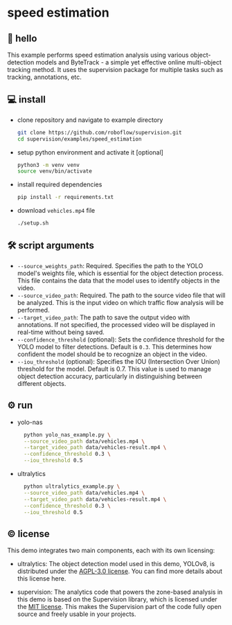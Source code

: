 # speed estimation

## 👋 hello

This example performs speed estimation analysis using various object-detection models 
and ByteTrack - a simple yet effective online multi-object tracking method. It uses the
supervision package for multiple tasks such as tracking, annotations, etc.

## 💻 install

- clone repository and navigate to example directory

  ```bash
  git clone https://github.com/roboflow/supervision.git
  cd supervision/examples/speed_estimation
  ```

- setup python environment and activate it [optional]

  ```bash
  python3 -m venv venv
  source venv/bin/activate
  ```

- install required dependencies

  ```bash
  pip install -r requirements.txt
  ```
  
- download `vehicles.mp4` file

  ```bash
  ./setup.sh
  ```
  
## 🛠️ script arguments

- `--source_weights_path`: Required. Specifies the path to the YOLO model's weights
  file, which is essential for the object detection process. This file contains the
  data that the model uses to identify objects in the video.
- `--source_video_path`: Required. The path to the source video file that will be
  analyzed. This is the input video on which traffic flow analysis will be performed.
- `--target_video_path`: The path to save the output video with
  annotations. If not specified, the processed video will be displayed in real-time
  without being saved.
- `--confidence_threshold` (optional): Sets the confidence threshold for the YOLO
  model to filter detections. Default is `0.3`. This determines how confident the
  model should be to recognize an object in the video.
- `--iou_threshold` (optional): Specifies the IOU (Intersection Over Union) threshold
  for the model. Default is 0.7. This value is used to manage object detection
  accuracy, particularly in distinguishing between different objects.

## ⚙️ run

- yolo-nas

  ```bash
    python yolo_nas_example.py \
    --source_video_path data/vehicles.mp4 \
    --target_video_path data/vehicles-result.mp4 \
    --confidence_threshold 0.3 \
    --iou_threshold 0.5
  ```

- ultralytics

  ```bash
    python ultralytics_example.py \
    --source_video_path data/vehicles.mp4 \
    --target_video_path data/vehicles-result.mp4 \
    --confidence_threshold 0.3 \
    --iou_threshold 0.5
  ```

## © license

This demo integrates two main components, each with its own licensing:

- ultralytics: The object detection model used in this demo, YOLOv8, is distributed
  under the [AGPL-3.0 license](https://github.com/ultralytics/ultralytics/blob/main/LICENSE).
  You can find more details about this license here.

- supervision: The analytics code that powers the zone-based analysis in this demo is
  based on the Supervision library, which is licensed under the
  [MIT license](https://github.com/roboflow/supervision/blob/develop/LICENSE.md). This
  makes the Supervision part of the code fully open source and freely usable in your
  projects.